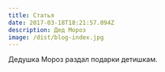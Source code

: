 ```yaml
---
title: Статья
date: 2017-03-18T18:21:57.094Z
description: Дед Мороз
image: /dist/blog-index.jpg
---
```


Дедушка Мороз раздал подарки детишкам.